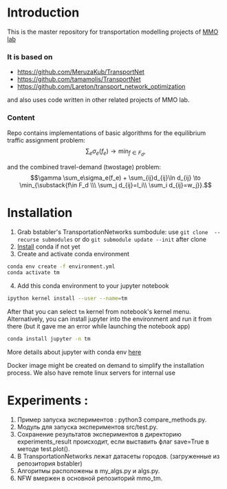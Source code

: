 # Introduction
This is the master repository for transportation modelling projects of [MMO lab](https://labmmo.ru/) 
### It is based on
- https://github.com/MeruzaKub/TransportNet
- https://github.com/tamamolis/TransportNet
- https://github.com/Lareton/transport_network_optimization

and also uses code written in other related projects of MMO lab. 

### Content
Repo contains implementations of basic algorithms for the equilibrium traffic assignment problem:
$$\sum_e \sigma_e(f_e) \to \min_{f \in F_d},$$

and the combined travel-demand (twostage) problem:
$$\gamma \sum_e\sigma_e(f_e) + \sum_{ij}d_{ij}\ln d_{ij} \to \min_{\substack{f\in F_d \\\ \sum_j d_{ij}=l_i\\ \sum_i d_{ij}=w_j}}.$$
# Installation
1. Grab bstabler's TransportationNetworks sumbodule: use `git clone  --recurse submodules`
or do `git submodule update --init` after clone
2. [Install](https://docs.conda.io/projects/conda/en/latest/user-guide/install/linux.html) conda if not yet
3. Create and activate conda environment
```bash
conda env create -f environment.yml
conda activate tm
```
4. Add this conda environment to your jupyter notebook 
```bash
ipython kernel install --user --name=tm
```
After that you can select `tm` kernel from notebook's kernel menu. 
Alternatively, you can install  jupyter into the environment and run it from there (but it gave me an error while launching the notebook app)
```bash
conda install jupyter -n tm
```
More details about jupyter with conda env [here](https://stackoverflow.com/a/58068850)

Docker image  might be created on demand to simplify the installation process. We also have remote linux servers for internal use

# Experiments :

1. Пример запуска экспериментов : python3 compare_methods.py.
2. Модуль для запуска экспериментов src/test.py.
3. Сохранение результатов экспериментов в директорию experiments_result происходит, если выставить флаг save=True в методе test.plot().
4. В TransportationNetworks лежат датасеты городов. (загруженные из репозитория bstabler)
5. Алгоритмы расположены в my_algs.py и algs.py.
6. NFW вмержен в основной репозиторий mmo_tm.